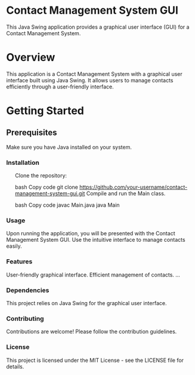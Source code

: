 # Contact Management System GUI
This Java Swing application provides a graphical user interface (GUI) for a Contact Management System.


# Overview
This application is a Contact Management System with a graphical user interface built using Java Swing. It allows users to manage contacts efficiently through a user-friendly interface.

# Getting Started
## Prerequisites
Make sure you have Java installed on your system.

### Installation
<ul>
  Clone the repository:

bash
Copy code
git clone https://github.com/your-username/contact-management-system-gui.git
Compile and run the Main class.

bash
Copy code
javac Main.java
java Main
</ul>

### Usage
Upon running the application, you will be presented with the Contact Management System GUI. Use the intuitive interface to manage contacts easily.

### Features
User-friendly graphical interface.
Efficient management of contacts.
...
### Dependencies
This project relies on Java Swing for the graphical user interface.

### Contributing
Contributions are welcome! Please follow the contribution guidelines.

### License
This project is licensed under the MIT License - see the LICENSE file for details.
